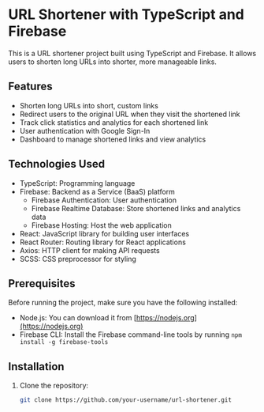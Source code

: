 # URL Shortener with TypeScript and Firebase

This is a URL shortener project built using TypeScript and Firebase. It allows users to shorten long URLs into shorter, more manageable links.

## Features

- Shorten long URLs into short, custom links
- Redirect users to the original URL when they visit the shortened link
- Track click statistics and analytics for each shortened link
- User authentication with Google Sign-In
- Dashboard to manage shortened links and view analytics

## Technologies Used

- TypeScript: Programming language
- Firebase: Backend as a Service (BaaS) platform
  - Firebase Authentication: User authentication
  - Firebase Realtime Database: Store shortened links and analytics data
  - Firebase Hosting: Host the web application
- React: JavaScript library for building user interfaces
- React Router: Routing library for React applications
- Axios: HTTP client for making API requests
- SCSS: CSS preprocessor for styling

## Prerequisites

Before running the project, make sure you have the following installed:

- Node.js: You can download it from [https://nodejs.org](https://nodejs.org)
- Firebase CLI: Install the Firebase command-line tools by running `npm install -g firebase-tools`

## Installation

1. Clone the repository:

   ```bash
   git clone https://github.com/your-username/url-shortener.git
